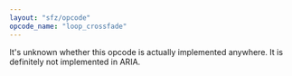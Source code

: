 ```yaml
---
layout: "sfz/opcode"
opcode_name: "loop_crossfade"
---
```

It's unknown whether this opcode is actually implemented anywhere.
It is definitely not implemented in ARIA.
